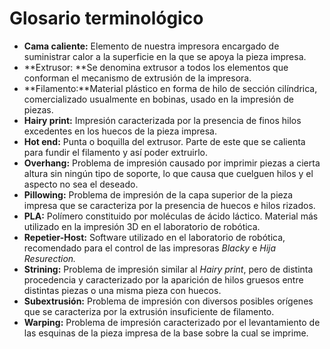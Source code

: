 # Glosario terminológico

* **Cama caliente:** Elemento de nuestra impresora encargado de suministrar calor a la superficie en la que se apoya la pieza impresa.
* **Extrusor: **Se denomina extrusor a todos los elementos que conforman el mecanismo de extrusión de la impresora.
* **Filamento:**Material plástico en forma de hilo de sección cilíndrica, comercializado usualmente en bobinas, usado en la impresión de piezas.
* **Hairy print:** Impresión caracterizada por la presencia de finos hilos excedentes en los huecos de la pieza impresa.
* **Hot end:** Punta o boquilla del extrusor. Parte de este que se calienta para fundir el filamento y así poder extruirlo.
* **Overhang:** Problema de impresión causado por imprimir piezas a cierta altura sin ningún tipo de soporte, lo que causa que cuelguen hilos y el aspecto no sea el deseado.
* **Pillowing:** Problema de impresión de la capa superior de la pieza impresa que se caracteriza por la presencia de huecos e hilos rizados.
* **PLA:** Polímero constituido por moléculas de ácido láctico. Material más utilizado en la impresión 3D en el laboratorio de robótica. 
* **Repetier-Host:** Software utilizado en el laboratorio de robótica, recomendado para el control de las impresoras *Blacky* e *Hija Resurection.*
* **Strining:** Problema de impresión similar al *Hairy print*, pero de distinta procedencia y caracterizado por la aparición de hilos gruesos entre distintas piezas o una misma pieza con huecos.
* **Subextrusión:** Problema de impresión con diversos posibles orígenes que se caracteriza por la extrusión insuficiente de filamento.
* **Warping:** Problema de impresión caracterizado por el levantamiento de las esquinas de la pieza impresa de la base sobre la cual se imprime.